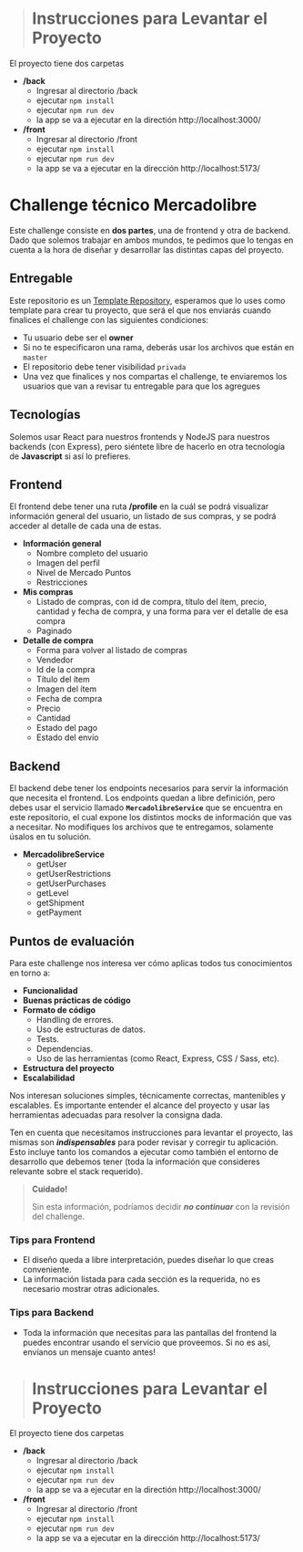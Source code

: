 > # Instrucciones para Levantar el Proyecto

El proyecto tiene dos carpetas
- **/back**
    - Ingresar al directorio /back
    - ejecutar `npm install`
    - ejecutar `npm run dev`
    - la app se va a ejecutar en la directión http://localhost:3000/
- **/front**
  - Ingresar al directorio /front
  - ejecutar `npm install`
  - ejecutar `npm run dev`
  - la app se va a ejecutar en la dirección http://localhost:5173/




# Challenge técnico Mercadolibre

Este challenge consiste en **dos partes**, una de frontend y otra de backend. Dado que solemos trabajar en ambos mundos, te pedimos que lo tengas en cuenta a la hora de diseñar y desarrollar las distintas capas del proyecto.

## Entregable
Este repositorio es un [Template Repository](https://docs.github.com/en/repositories/creating-and-managing-repositories/creating-a-repository-from-a-template), esperamos que lo uses como template para crear tu proyecto, que será el que nos enviarás cuando finalices el challenge con las siguientes condiciones:
- Tu usuario debe ser el **owner**
- Si no te especificaron una rama, deberás usar los archivos que están en `master`
- El repositorio debe tener visibilidad `privada`
- Una vez que finalices y nos compartas el challenge, te enviaremos los usuarios que van a revisar tu entregable para que los agregues

## Tecnologías

Solemos usar React para nuestros frontends y NodeJS para nuestros backends (con Express), pero siéntete libre de hacerlo en otra tecnología de **Javascript** si así lo prefieres.

## Frontend

El frontend debe tener una ruta **/profile** en la cuál se podrá visualizar información general del usuario, un listado de sus compras, y se podrá acceder al detalle de cada una de estas.

- **Información general**
  - Nombre completo del usuario
  - Imagen del perfil
  - Nivel de Mercado Puntos
  - Restricciones
- **Mis compras**
  - Listado de compras, con id de compra, título del ítem, precio, cantidad y fecha de compra, y una forma para ver el detalle de esa compra
  - Paginado
- **Detalle de compra**
  - Forma para volver al listado de compras
  - Vendedor
  - Id de la compra
  - Título del ítem
  - Imagen del ítem
  - Fecha de compra
  - Precio
  - Cantidad
  - Estado del pago
  - Estado del envío

## Backend

El backend debe tener los endpoints necesarios para servir la información que necesita el frontend. Los endpoints quedan a libre definición, pero debes usar el servicio llamado **`MercadolibreService`** que se encuentra en este repositorio, el cual expone los distintos mocks de información que vas a necesitar. No modifiques los archivos que te entregamos, solamente úsalos en tu solución.

- **MercadolibreService**
  - getUser
  - getUserRestrictions
  - getUserPurchases
  - getLevel
  - getShipment
  - getPayment

## Puntos de evaluación

Para este challenge nos interesa ver cómo aplicas todos tus conocimientos en torno a:

- **Funcionalidad**
- **Buenas prácticas de código**
- **Formato de código**
  - Handling de errores.
  - Uso de estructuras de datos.
  - Tests.
  - Dependencias.
  - Uso de las herramientas (como React, Express, CSS / Sass, etc).
- **Estructura del proyecto**
- **Escalabilidad**

Nos interesan soluciones simples, técnicamente correctas, mantenibles y escalables. Es importante entender el alcance del proyecto y usar las herramientas adecuadas para resolver la consigna dada.

Ten en cuenta que necesitamos instrucciones para levantar el proyecto, las mismas son ***indispensables*** para poder revisar y corregir tu aplicación. Esto incluye tanto los comandos a ejecutar como también el entorno de desarrollo que debemos tener (toda la información que consideres relevante sobre el stack requerido).

> **Cuidado!**
>
> Sin esta información, podríamos decidir ***no continuar*** con la revisión del challenge.

### Tips para Frontend

- El diseño queda a libre interpretación, puedes diseñar lo que creas conveniente.
- La información listada para cada sección es la requerida, no es necesario mostrar otras adicionales.

### Tips para Backend

- Toda la información que necesitas para las pantallas del frontend la puedes encontrar usando el servicio que proveemos. Si no es así, envíanos un mensaje cuanto antes!


> # Instrucciones para Levantar el Proyecto

El proyecto tiene dos carpetas
- **/back**
  - Ingresar al directorio /back
  - ejecutar `npm install`
  - ejecutar `npm run dev`
  - la app se va a ejecutar en la directión http://localhost:3000/
- **/front**
  - Ingresar al directorio /front
  - ejecutar `npm install`
  - ejecutar `npm run dev`
  - la app se va a ejecutar en la dirección http://localhost:5173/

